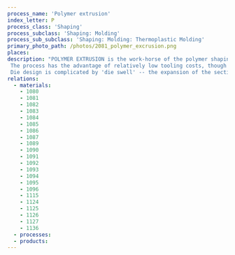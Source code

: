 ```yaml
---
process_name: 'Polymer extrusion'
index_letter: P
process_class: 'Shaping'
process_subclass: 'Shaping: Molding'
process_sub_subclass: 'Shaping: Molding: Thermoplastic Molding'
primary_photo_path: /photos/2081_polymer_excrusion.png
places: 
description: "POLYMER EXTRUSION is the work-horse of the polymer shaping industry, producing semi-finished products such as rod, tube, sheet, film and other prismatic sections in huge quantities. The raw materials as powder granules or pellets are fed into a barrel with one or more rotating screws in a heating chamber and the resulting melt is forced through a shaped die orifice. The process blends, compounds, homogenizes and extrudes the polymer mix at temperatures between 135 and 370 C. The extrudate is cooled as it leaves the die, using air or water cooling; it may subsequently be 'drawn down' to a smaller cross-section. Variations of the process include film blowing, extrusion blow molding and filament forming. The process is used to coat wire, which can be achieved at high speeds. Extrusion is also used as a pre-process other molding processes such as injection molding, producing polymer blends in pellet form.
 The process has the advantage of relatively low tooling costs, though capital costs are high and the output usually requires further processing, varying from simply cutting to size to remelting and injection molding.
 Die design is complicated by 'die swell' -- the expansion of the section after it leaves the die, caused by the visco-elastic nature of flow in long-chain polymers. Because of this the tolerances are not as tight as for pressure molding processes, though this can be improved by running the extruded section through a second 'sizing' die."
relations: 
  - materials: 
    - 1080
    - 1081
    - 1082
    - 1083
    - 1084
    - 1085
    - 1086
    - 1087
    - 1089
    - 1090
    - 1091
    - 1092
    - 1093
    - 1094
    - 1095
    - 1096
    - 1115
    - 1124
    - 1125
    - 1126
    - 1127
    - 1136
  - processes: 
  - products: 
---
```

